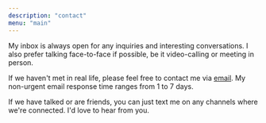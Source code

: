 ```yaml
---
description: "contact"
menu: "main"
---
```



My inbox is always open for any inquiries and interesting conversations. I also prefer talking face-to-face if possible, be it video-calling or meeting in person. 

If we haven't met in real life, please feel free to contact me via [email](mailto:trangnnnguyen@gmail.com). My non-urgent email response time ranges from 1 to 7 days. 

If we have talked or are friends, you can just text me on any channels where we're connected. I'd love to hear from you. 

 
